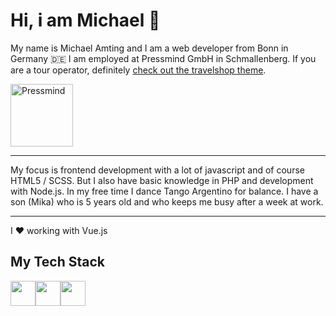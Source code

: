 # Hi, i am Michael 🤟

My name is Michael Amting and I am a web developer from Bonn in Germany 🇩🇪 I am employed at Pressmind GmbH in Schmallenberg. If you are a tour operator, definitely <a href="https://github.com/pressmind/wp-travelshop-theme">check out the travelshop theme</a>.

<a href="https://github.com/pressmind" target="_blank"><img src="https://www.pressmind.de/files/pm_logo.svg" alt="Pressmind" width="100"/></a>

<hr />

My focus is frontend development with a lot of javascript and of course HTML5 / SCSS. But I also have basic knowledge in PHP and development with Node.js. In my free time I dance Tango Argentino for balance. I have a son (Mika) who is 5 years old and who keeps me busy after a week at work.

<hr />

I ❤️ working with Vue.js

## My Tech Stack

<img src="https://symbols.getvecta.com/stencil_83/68_html5-icon.09e3da538e.svg" height="40" /><img src="https://symbols.getvecta.com/stencil_25/14_css3.d930bfb832.svg" height="40" /><img src="https://symbols.getvecta.com/stencil_25/87_vuejs.a929f023a4.svg" height="40" />
